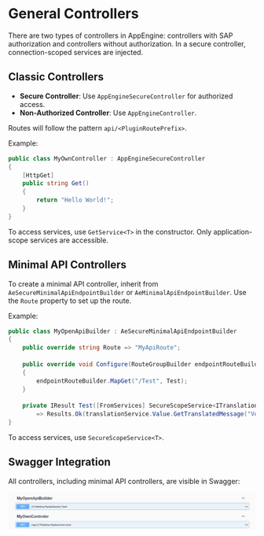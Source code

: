 
# General Controllers

There are two types of controllers in AppEngine: controllers with SAP authorization and controllers without authorization. In a secure controller, connection-scoped services are injected.

## Classic Controllers

- **Secure Controller**: Use `AppEngineSecureController` for authorized access.
- **Non-Authorized Controller**: Use `AppEngineController`.

Routes will follow the pattern `api/<PluginRoutePrefix>`.

Example:

```csharp
public class MyOwnController : AppEngineSecureController
{
    [HttpGet]
    public string Get()
    {
        return "Hello World!";
    }
}
```

To access services, use `GetService<T>` in the constructor. Only application-scope services are accessible.

## Minimal API Controllers

To create a minimal API controller, inherit from `AeSecureMinimalApiEndpointBuilder` or `AeMinimalApiEndpointBuilder`. Use the `Route` property to set up the route.

Example:

```csharp
public class MyOpenApiBuilder : AeSecureMinimalApiEndpointBuilder
{
    public override string Route => "MyApiRoute";

    public override void Configure(RouteGroupBuilder endpointRouteBuilder)
    {
        endpointRouteBuilder.MapGet("/Test", Test);
    }

    private IResult Test([FromServices] SecureScopeService<ITranslationService> translationService)
        => Results.Ok(translationService.Value.GetTranslatedMessage("VehOne.VinIsMissing"));
}
```

To access services, use `SecureScopeService<T>`.

## Swagger Integration

All controllers, including minimal API controllers, are visible in Swagger:

![Swagger Integration](pic/image.png)
